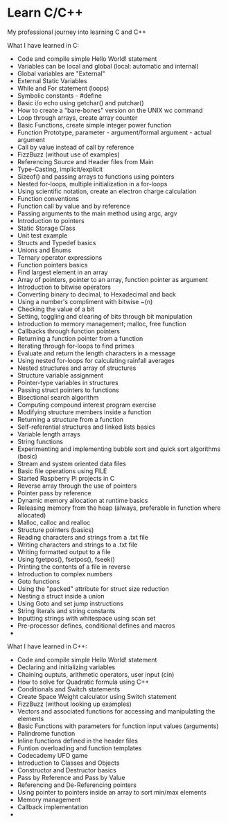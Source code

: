 # Learn C/C++

My professional journey into learning C and C++

What I have learned in C:

- Code and compile simple Hello World! statement
- Variables can be local and global (local: automatic and internal)
- Global variables are "External"
- External Static Variables
- While and For statement (loops)
- Symbolic constants - #define
- Basic i/o echo using getchar() and putchar()
- How to create a "bare-bones" version on the UNIX wc command
- Loop through arrays, create array counter
- Basic Functions, create simple integer power function
- Function Prototype, parameter - argument/formal argument - actual argument
- Call by value instead of call by reference
- FizzBuzz (without use of examples)
- Referencing Source and Header files from Main
- Type-Casting, implicit/explicit
- Sizeof() and passing arrays to functions using pointers
- Nested for-loops, multiple initialization in a for-loops
- Using scientific notation, create an electron charge calculation
- Function conventions
- Function call by value and by reference
- Passing arguments to the main method using argc, argv
- Introduction to pointers
- Static Storage Class
- Unit test example
- Structs and Typedef basics
- Unions and Enums
- Ternary operator expressions
- Function pointers basics
- Find largest element in an array
- Array of pointers, pointer to an array, function pointer as argument
- Introduction to bitwise operators
- Converting binary to decimal, to Hexadecimal and back
- Using a number's compliment with bitwise ~(n)
- Checking the value of a bit
- Setting, toggling and clearing of bits through bit manipulation
- Introduction to memory management; malloc, free function
- Callbacks through function pointers
- Returning a function pointer from a function
- Iterating through for-loops to find primes
- Evaluate and return the length characters in a message
- Using nested for-loops for calculating rainfall averages
- Nested structures and array of structures
- Structure variable assignment
- Pointer-type variables in structures
- Passing struct pointers to functions
- Bisectional search algorithm
- Computing compound interest program exercise
- Modifying structure members inside a function
- Returning a structure from a function
- Self-referential structures and linked lists basics
- Variable length arrays
- String functions
- Experimenting and implementing bubble sort and quick sort algorithms (basic)
- Stream and system oriented data files
- Basic file operations using FILE
- Started Raspberry Pi projects in C
- Reverse array through the use of pointers
- Pointer pass by reference
- Dynamic memory allocation at runtime basics
- Releasing memory from the heap (always, preferable in function where allocated)
- Malloc, calloc and realloc
- Structure pointers (basics)
- Reading characters and strings from a .txt file
- Writing characters and strings to a .txt file
- Writing formatted output to a file
- Using fgetpos(), fsetpos(), fseek()
- Printing the contents of a file in reverse
- Introduction to complex numbers
- Goto functions
- Using the "packed" attribute for struct size reduction
- Nesting a struct inside a union
- Using Goto and set jump instructions
- String literals and string constants
- Inputting strings with whitespace using scan set
- Pre-processor defines, conditional defines and macros
- 

What I have learned in C++:

- Code and compile simple Hello World! statement
- Declaring and initializing variables
- Chaining ouptuts, arithmetic operators, user input (cin)
- How to solve for Quadratic formula using C++
- Conditionals and Switch statements
- Create Space Weight calculator using Switch statement
- FizzBuzz (without looking up examples)
- Vectors and associated functions for accessing and manipulating the elements
- Basic Functions with parameters for function input values (arguments)
- Palindrome function
- Inline functions defined in the header files
- Funtion overloading and function templates
- Codecademy UFO game
- Introduction to Classes and Objects
- Constructor and Destructor basics
- Pass by Reference and Pass by Value
- Referencing and De-Referencing pointers
- Using pointer to pointers inside an array to sort min/max elements
- Memory management
- Callback implementation
- 